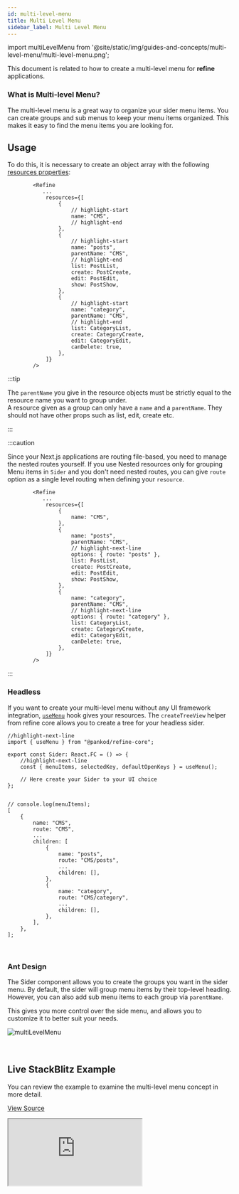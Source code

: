 ```yaml
---
id: multi-level-menu
title: Multi Level Menu
sidebar_label: Multi Level Menu
---
```


import multiLevelMenu from '@site/static/img/guides-and-concepts/multi-level-menu/multi-level-menu.png';

This document is related to how to create a multi-level menu for **refine** applications.

### What is Multi-level Menu?

The multi-level menu is a great way to organize your sider menu items. You can create groups and sub menus to keep your menu items organized. This makes it easy to find the menu items you are looking for.

## Usage

To do this, it is necessary to create an object array with the following [resources properties](/core/interfaces.md#resourceitemprops):

```tsx title="src/App.tsx"
        <Refine
           ...
            resources={[
                {
                    // highlight-start
                    name: "CMS",
                    // highlight-end
                },
                {
                    // highlight-start
                    name: "posts",
                    parentName: "CMS",
                    // highlight-end
                    list: PostList,
                    create: PostCreate,
                    edit: PostEdit,
                    show: PostShow,
                },
                {
                    // highlight-start
                    name: "category",
                    parentName: "CMS",
                    // highlight-end
                    list: CategoryList,
                    create: CategoryCreate,
                    edit: CategoryEdit,
                    canDelete: true,
                },
            ]}
        />
```

:::tip

The `parentName` you give in the resource objects must be strictly equal to the resource name you want to group under.<br />
A resource given as a group can only have a `name` and a `parentName`. They should not have other props such as list, edit, create etc.

:::

:::caution

Since your Next.js applications are routing file-based, you need to manage the nested routes yourself. If you use Nested resources only for grouping Menu items in `Sider` and you don't need nested routes, you can give `route` option as a single level routing when defining your `resource`.

```tsx title="pages/_app.tsx"
        <Refine
           ...
            resources={[
                {
                    name: "CMS",
                },
                {
                    name: "posts",
                    parentName: "CMS",
                    // highlight-next-line
                    options: { route: "posts" },
                    list: PostList,
                    create: PostCreate,
                    edit: PostEdit,
                    show: PostShow,
                },
                {
                    name: "category",
                    parentName: "CMS",
                    // highlight-next-line
                    options: { route: "category" },
                    list: CategoryList,
                    create: CategoryCreate,
                    edit: CategoryEdit,
                    canDelete: true,
                },
            ]}
        />
```

:::

### Headless

If you want to create your multi-level menu without any UI framework integration, [`useMenu`](/core/hooks/ui/useMenu.md) hook gives your resources. The `createTreeView` helper from refine core allows you to create a tree for your headless sider.

```tsx title="src/components/layout/sider/index.tsx"
//highlight-next-line
import { useMenu } from "@pankod/refine-core";

export const Sider: React.FC = () => {
    //highlight-next-line
    const { menuItems, selectedKey, defaultOpenKeys } = useMenu();

    // Here create your Sider to your UI choice
};
```

```tsx title="example output"

// console.log(menuItems);
[
    {
        name: "CMS",
        route: "CMS",
        ...
        children: [
            {
                name: "posts",
                route: "CMS/posts",
                ...
                children: [],
            },
            {
                name: "category",
                route: "CMS/category",
                ...
                children: [],
            },
        ],
    },
];
```

<br/>

### Ant Design

The Sider component allows you to create the groups you want in the sider menu. By default, the sider will group menu items by their top-level heading. However, you can also add sub menu items to each group via `parentName`.

This gives you more control over the side menu, and allows you to customize it to better suit your needs.

<div class="img-container">
    <div class="window">
        <div class="control red"></div>
        <div class="control orange"></div>
        <div class="control green"></div>
    </div>
    <img src={multiLevelMenu} alt="multiLevelMenu" />
</div>
<br />

<br/>

## Live StackBlitz Example

You can review the example to examine the multi-level menu concept in more detail.

[View Source](https://github.com/pankod/refine/tree/master/examples/multi-level-menu)

<iframe loading="lazy" src="https://stackblitz.com//github/pankod/refine/tree/master/examples/multi-level-menu?embed=1&view=preview&theme=dark&preset=node"
    style={{width: "100%", height:"80vh", border: "0px", borderRadius: "8px", overflow:"hidden"}}
    title="refine-multi-level-menu-example"
></iframe>
